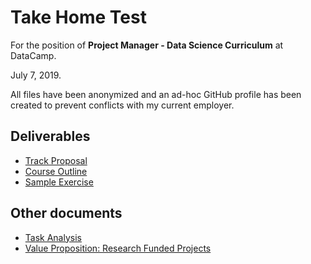 # Take Home Test

For the position of **Project Manager - Data Science Curriculum** at DataCamp.

July 7, 2019.

All files have been anonymized and an ad-hoc GitHub profile has been created to prevent conflicts with my current employer.

## Deliverables

  * [Track Proposal](TrackProposal.md)
  * [Course Outline](CourseOutline.md)
  * [Sample Exercise](SampleExercise.md)
  
## Other documents
  * [Task Analysis](TaskAnalysis.md)
  * [Value Proposition: Research Funded Projects](ValueProposition.md)
